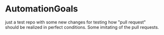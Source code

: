 # AutomationGoals
just a test repo with some new changes for testing how "pull request" should be realized in perfect conditions. Some imitating of the pull requests. 
